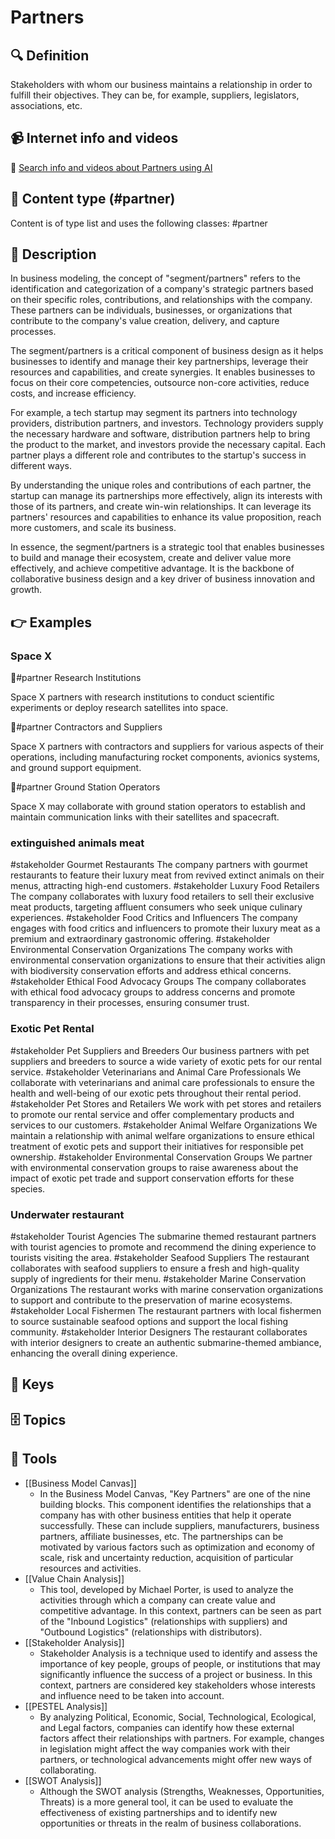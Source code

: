 
# Partners


## 🔍 Definition
Stakeholders with whom our business maintains a relationship in order to fulfill their objectives. They can be, for example, suppliers, legislators, associations, etc.


## 📹 Internet info and videos
🤖 [Search info and videos about Partners using AI](https://www.perplexity.ai/search?q=videos+about+Partners:+Stakeholders+with+whom+our+business+maintains+a+relationship+in+order+to+fulfill+its+objectives.+They+can+be,+for+example,+suppliers,+legislators,+associations,+etc.
)


## 📰 Content type (#partner)
Content is of type list and uses the following classes: #partner


## 📖 Description
  In business modeling, the concept of "segment/partners" refers to the identification and categorization of a company's strategic partners based on their specific roles, contributions, and relationships with the company. These partners can be individuals, businesses, or organizations that contribute to the company's value creation, delivery, and capture processes.
  
  The segment/partners is a critical component of business design as it helps businesses to identify and manage their key partnerships, leverage their resources and capabilities, and create synergies. It enables businesses to focus on their core competencies, outsource non-core activities, reduce costs, and increase efficiency.
  
  For example, a tech startup may segment its partners into technology providers, distribution partners, and investors. Technology providers supply the necessary hardware and software, distribution partners help to bring the product to the market, and investors provide the necessary capital. Each partner plays a different role and contributes to the startup's success in different ways.
  
  By understanding the unique roles and contributions of each partner, the startup can manage its partnerships more effectively, align its interests with those of its partners, and create win-win relationships. It can leverage its partners' resources and capabilities to enhance its value proposition, reach more customers, and scale its business.
  
  In essence, the segment/partners is a strategic tool that enables businesses to build and manage their ecosystem, create and deliver value more effectively, and achieve competitive advantage. It is the backbone of collaborative business design and a key driver of business innovation and growth.


## 👉 Examples
  ### Space X
  👥#partner Research Institutions
  
  Space X partners with research institutions to conduct scientific experiments or deploy research satellites into space.
  
  👥#partner Contractors and Suppliers
  
  Space X partners with contractors and suppliers for various aspects of their operations, including manufacturing rocket components, avionics systems, and ground support equipment.
  
  👥#partner Ground Station Operators
  
  Space X may collaborate with ground station operators to establish and maintain communication links with their satellites and spacecraft.
  
  ### 
  
  ### extinguished animals meat
  #stakeholder Gourmet Restaurants
  	The company partners with gourmet restaurants to feature their luxury meat from revived extinct animals on their menus, attracting high-end customers.
  #stakeholder Luxury Food Retailers
  	The company collaborates with luxury food retailers to sell their exclusive meat products, targeting affluent consumers who seek unique culinary experiences.
  #stakeholder Food Critics and Influencers
  	The company engages with food critics and influencers to promote their luxury meat as a premium and extraordinary gastronomic offering.
  #stakeholder Environmental Conservation Organizations
  	The company works with environmental conservation organizations to ensure that their activities align with biodiversity conservation efforts and address ethical concerns.
  #stakeholder Ethical Food Advocacy Groups
  	The company collaborates with ethical food advocacy groups to address concerns and promote transparency in their processes, ensuring consumer trust.
  ### Exotic Pet Rental
  #stakeholder Pet Suppliers and Breeders
  	Our business partners with pet suppliers and breeders to source a wide variety of exotic pets for our rental service.
  #stakeholder Veterinarians and Animal Care Professionals
  	We collaborate with veterinarians and animal care professionals to ensure the health and well-being of our exotic pets throughout their rental period.
  #stakeholder Pet Stores and Retailers
  	We work with pet stores and retailers to promote our rental service and offer complementary products and services to our customers.
  #stakeholder Animal Welfare Organizations
  	We maintain a relationship with animal welfare organizations to ensure ethical treatment of exotic pets and support their initiatives for responsible pet ownership.
  #stakeholder Environmental Conservation Groups
  	We partner with environmental conservation groups to raise awareness about the impact of exotic pet trade and support conservation efforts for these species.
  ### Underwater restaurant
  #stakeholder Tourist Agencies
  	The submarine themed restaurant partners with tourist agencies to promote and recommend the dining experience to tourists visiting the area.
  #stakeholder Seafood Suppliers
  	The restaurant collaborates with seafood suppliers to ensure a fresh and high-quality supply of ingredients for their menu.
  #stakeholder Marine Conservation Organizations
  	The restaurant works with marine conservation organizations to support and contribute to the preservation of marine ecosystems.
  #stakeholder Local Fishermen
  	The restaurant partners with local fishermen to source sustainable seafood options and support the local fishing community.
  #stakeholder Interior Designers
  	The restaurant collaborates with interior designers to create an authentic submarine-themed ambiance, enhancing the overall dining experience.


## 🔑 Keys
  


## 🗄️ Topics
  


## 🧰 Tools
  - [[Business Model Canvas]]
    - In the Business Model Canvas, "Key Partners" are one of the nine building blocks. This component identifies the relationships that a company has with other business entities that help it operate successfully. These can include suppliers, manufacturers, business partners, affiliate businesses, etc. The partnerships can be motivated by various factors such as optimization and economy of scale, risk and uncertainty reduction, acquisition of particular resources and activities.
  - [[Value Chain Analysis]]
    - This tool, developed by Michael Porter, is used to analyze the activities through which a company can create value and competitive advantage. In this context, partners can be seen as part of the "Inbound Logistics" (relationships with suppliers) and "Outbound Logistics" (relationships with distributors).
  - [[Stakeholder Analysis]]
    - Stakeholder Analysis is a technique used to identify and assess the importance of key people, groups of people, or institutions that may significantly influence the success of a project or business. In this context, partners are considered key stakeholders whose interests and influence need to be taken into account.
  - [[PESTEL Analysis]]
    - By analyzing Political, Economic, Social, Technological, Ecological, and Legal factors, companies can identify how these external factors affect their relationships with partners. For example, changes in legislation might affect the way companies work with their partners, or technological advancements might offer new ways of collaborating.
  - [[SWOT Analysis]]
    - Although the SWOT analysis (Strengths, Weaknesses, Opportunities, Threats) is a more general tool, it can be used to evaluate the effectiveness of existing partnerships and to identify new opportunities or threats in the realm of business collaborations.
